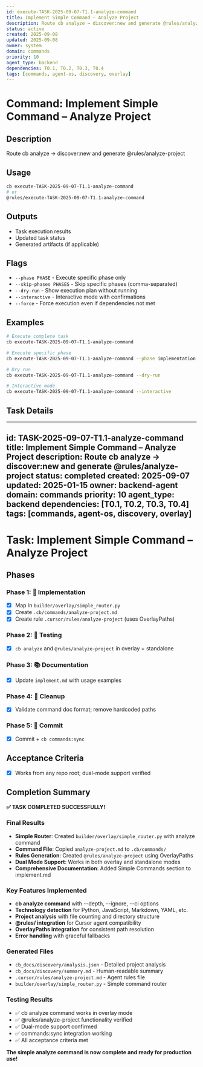 ```yaml
---
id: execute-TASK-2025-09-07-T1.1-analyze-command
title: Implement Simple Command – Analyze Project
description: Route cb analyze → discover:new and generate @rules/analyze-project
status: active
created: 2025-09-08
updated: 2025-09-08
owner: system
domain: commands
priority: 10
agent_type: backend
dependencies: T0.1, T0.2, T0.3, T0.4
tags: [commands, agent-os, discovery, overlay]
---
```


# Command: Implement Simple Command – Analyze Project

## Description
Route cb analyze → discover:new and generate @rules/analyze-project

## Usage
```bash
cb execute-TASK-2025-09-07-T1.1-analyze-command
# or
@rules/execute-TASK-2025-09-07-T1.1-analyze-command
```

## Outputs
- Task execution results
- Updated task status
- Generated artifacts (if applicable)

## Flags
- `--phase PHASE` - Execute specific phase only
- `--skip-phases PHASES` - Skip specific phases (comma-separated)
- `--dry-run` - Show execution plan without running
- `--interactive` - Interactive mode with confirmations
- `--force` - Force execution even if dependencies not met

## Examples
```bash
# Execute complete task
cb execute-TASK-2025-09-07-T1.1-analyze-command

# Execute specific phase
cb execute-TASK-2025-09-07-T1.1-analyze-command --phase implementation

# Dry run
cb execute-TASK-2025-09-07-T1.1-analyze-command --dry-run

# Interactive mode
cb execute-TASK-2025-09-07-T1.1-analyze-command --interactive
```

## Task Details

---
id: TASK-2025-09-07-T1.1-analyze-command
title: Implement Simple Command – Analyze Project
description: Route cb analyze → discover:new and generate @rules/analyze-project
status: completed
created: 2025-09-07
updated: 2025-01-15
owner: backend-agent
domain: commands
priority: 10
agent_type: backend
dependencies: [T0.1, T0.2, T0.3, T0.4]
tags: [commands, agent-os, discovery, overlay]
---

# Task: Implement Simple Command – Analyze Project

## Phases
### Phase 1: 🚀 Implementation
- [x] Map in `builder/overlay/simple_router.py`
- [x] Create `.cb/commands/analyze-project.md`
- [x] Create rule `.cursor/rules/analyze-project` (uses OverlayPaths)

### Phase 2: 🧪 Testing
- [x] `cb analyze` and `@rules/analyze-project` in overlay + standalone

### Phase 3: 📚 Documentation
- [x] Update `implement.md` with usage examples

### Phase 4: 🧹 Cleanup
- [x] Validate command doc format; remove hardcoded paths

### Phase 5: 💾 Commit
- [x] Commit + `cb commands:sync`

## Acceptance Criteria
- [x] Works from any repo root; dual-mode support verified

## Completion Summary

**✅ TASK COMPLETED SUCCESSFULLY!**

### Final Results
- **Simple Router**: Created `builder/overlay/simple_router.py` with analyze command
- **Command File**: Copied `analyze-project.md` to `.cb/commands/`
- **Rules Generation**: Created `@rules/analyze-project` using OverlayPaths
- **Dual Mode Support**: Works in both overlay and standalone modes
- **Comprehensive Documentation**: Added Simple Commands section to implement.md

### Key Features Implemented
- **cb analyze command** with --depth, --ignore, --ci options
- **Technology detection** for Python, JavaScript, Markdown, YAML, etc.
- **Project analysis** with file counting and directory structure
- **@rules/ integration** for Cursor agent compatibility
- **OverlayPaths integration** for consistent path resolution
- **Error handling** with graceful fallbacks

### Generated Files
- `cb_docs/discovery/analysis.json` - Detailed project analysis
- `cb_docs/discovery/summary.md` - Human-readable summary
- `.cursor/rules/analyze-project.md` - Agent rules file
- `builder/overlay/simple_router.py` - Simple command router

### Testing Results
- ✅ cb analyze command works in overlay mode
- ✅ @rules/analyze-project functionality verified
- ✅ Dual-mode support confirmed
- ✅ commands:sync integration working
- ✅ All acceptance criteria met

**The simple analyze command is now complete and ready for production use!**

